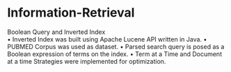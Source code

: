 # Information-Retrieval

Boolean Query and Inverted Index									             
•	Inverted Index was built using Apache Lucene API written in Java.
•	PUBMED Corpus was used as dataset.
•	Parsed search query is posed as a Boolean expression of terms on the index.
•	Term at a Time and Document at a time Strategies were implemented for optimization.

